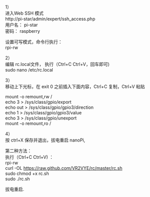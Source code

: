 1）  
进入Web SSH 模式  
http://pi-star/admin/expert/ssh_access.php  
用户名： pi-star  
密码： raspberry   

设置可写模式，命令行执行：  
rpi-rw

2）   
编辑 rc.local文件， 执行（Ctrl+C  Ctrl+V，回车即可)   
sudo nano /etc/rc.local  

3）   
移动上下光标，在 exit 0 之前插入下面内容，Ctrl+C 复制，Ctrl+V 粘贴  

mount -o remount,rw /  
echo 3 > /sys/class/gpio/export  
echo out > /sys/class/gpio/gpio3/direction  
echo 1 > /sys/class/gpio/gpio3/value  
echo 3 > /sys/class/gpio/unexport  
mount -o remount,ro /  

4）   
按 ctrl+X 保存并退出，拔电重启 nanoPi,  


第二种方法：  
执行（Ctrl+C  Ctrl+V) ：   
rpi-rw  
curl -OL https://raw.github.com/VR2VYE/rc/master/rc.sh   
sudo chmod +x rc.sh   
sudo ./rc.sh    

拔电重启.    

